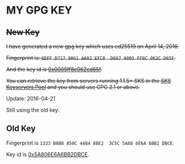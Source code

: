# MY GPG KEY


## ~~New Key~~

~~I have generated a new gpg key which uses ed25519 on April 14, 2016.~~

~~Fingerprint is: `8DFF D717 9861 AA02 EFC8  D667 0005 FF8C 062C D65F`.~~

~~And the key id is [0x0005ff8c062cd65f](http://sks.fidocon.de/pks/lookup?op=vindex&search=0x0005FF8C062CD65F).~~

~~You can retrieve the key from servers running 1.1.5+ SKS in the [SKS Keyservers Pool](https://sks-keyservers.net/status/)
and you should use GPG 2.1 or above.~~

Update: 2016-04-21

Still using the old key.

## Old Key

Fingerprint is `1333 B8B8 850C 4484 8BE2  3C5C 5A80 6E6A 6BB2 DBCE`.


Key id is [0x5A806E6A6BB2DBCE](http://pgp.mit.edu/pks/lookup?op=vindex&search=0x5A806E6A6BB2DBCE).
